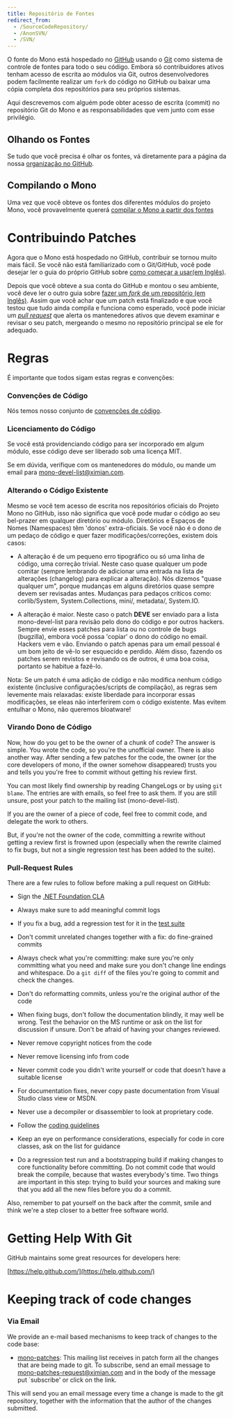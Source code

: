 ```yaml
---
title: Repositório de Fontes
redirect_from:
  - /SourceCodeRepository/
  - /AnonSVN/
  - /SVN/
---
```


O fonte do Mono está hospedado no [GitHub](http://GitHub.com) usando o [Git](http://git-scm.com/) como sistema de controle de fontes para todo o seu código. Embora só contribuidores ativos tenham acesso de escrita ao módulos via Git, outros desenvolvedores podem facilmente realizar um ```fork``` do código no GitHub ou baixar uma cópia completa dos repositórios para seu próprios sistemas.

Aqui descrevemos com alguém pode obter acesso de escrita (commit) no repositório Git do Mono e as responsabilidades que vem junto com esse privilégio.

Olhando os Fontes
-----------------

Se tudo que você precisa é olhar os fontes, vá diretamente para a página da nossa [organização no GitHub](https://github.com/mono).

Compilando o Mono
-----------------

Uma vez que você obteve os fontes dos diferentes módulos do projeto Mono, você provavelmente quererá [compilar o Mono a partir dos fontes](/docs/compiling-mono/)

Contribuindo Patches
====================

Agora que o Mono está hospedado no GitHub, contribuir se tornou muito mais fácil. Se você não está familiarizado com o Git/GitHub, você pode desejar ler o guia do próprio GitHub sobre [como começar a usar(em Inglês)](https://help.github.com/articles/set-up-git/).

Depois que você obteve a sua conta do GitHub e montou o seu ambiente, você deve ler o outro guia sobre [fazer um _fork_ de um repositório (em Inglês)](https://help.github.com/articles/fork-a-repo/). Assim que você achar que um patch está finalizado e que você testou que tudo ainda compila e funciona como esperado, você pode iniciar um [_pull request_](https://help.github.com/articles/using-pull-requests/) que alerta os mantenedores ativos que devem examinar e revisar o seu patch, mergeando o mesmo no repositório principal se ele for adequado.

Regras
======

É importante que todos sigam estas regras e convenções:

### Convenções de Código

Nós temos nosso conjunto de  [convenções de código](/community/contributing/coding-guidelines/).

### Licenciamento do Código

Se você está providenciando código para ser incorporado em algum módulo, esse código deve ser liberado sob uma licença MIT.

Se em dúvida, verifique com os mantenedores do módulo, ou mande um email para mono-devel-list@ximian.com.

### Alterando o Código Existente

Mesmo se você tem acesso de escrita nos repositórios oficiais do Projeto Mono no GitHub, isso não significa que você pode mudar o código ao seu bel-prazer em qualquer diretório ou módulo. Diretórios e Espaços de Nomes (Namespaces) têm 'donos' extra-oficiais. Se você não é o dono de um pedaço de código e quer fazer modificações/correções, existem dois casos:

- A alteração é de um pequeno erro tipográfico ou só uma linha de código, uma correção trivial. Neste caso quase qualquer um pode comitar (sempre lembrando de adicionar uma entrada na lista de alterações (changelog) para explicar a alteração). Nós dizemos "quase qualquer um", porque mudanças em alguns diretórios quase sempre devem ser revisadas antes. Mudanças para pedaços críticos como: corlib/System, System.Collections, mini/, metadata/, System.IO.

- A alteração é maior. Neste caso o patch **DEVE** ser enviado para a lista mono-devel-list para revisão pelo dono do código e por outros hackers. Sempre envie esses patches para lista ou no controle de bugs (bugzilla), embora você possa 'copiar' o dono do código no email. Hackers vem e vão. Enviando o patch apenas para um email pessoal é um bom jeito de vê-lo ser esquecido e perdido. Além disso, fazendo os patches serem revistos e revisando os de outros, é uma boa coisa, portanto se habitue a fazê-lo.

Nota: Se um patch é uma adição de código e não modifica nenhum código existente (inclusive configurações/scripts de compilação), as regras sem levemente mais relaxadas: existe liberdade para incorporar essas modificações, se eleas não interferirem com o código existente. Mas evitem entulhar o Mono, não queremos bloatware!

### Virando Dono de Código

Now, how do you get to be the owner of a chunk of code? The answer is simple. You wrote the code, so you're the unofficial owner. There is also another way. After sending a few patches for the code, the owner (or the core developers of mono, if the owner somehow disappeared) trusts you and tells you you're free to commit without getting his review first.

You can most likely find ownership by reading ChangeLogs or by using `git blame`. The entries are with emails, so feel free to ask them. If you are still unsure, post your patch to the mailing list (mono-devel-list).

If you are the owner of a piece of code, feel free to commit code, and delegate the work to others.

But, if you're not the owner of the code, committing a rewrite without getting a review first is frowned upon (especially when the rewrite claimed to fix bugs, but not a single regression test has been added to the suite).

### Pull-Request Rules

There are a few rules to follow before making a pull request on GitHub:

-   Sign the [.NET Foundation CLA](https://cla2.dotnetfoundation.org)

-   Always make sure to add meaningful commit logs

-   If you fix a bug, add a regression test for it in the [test suite](/community/contributing/test-suite/)

-   Don't commit unrelated changes together with a fix: do fine-grained commits

-   Always check what you're committing: make sure you're only committing what you need and make sure you don't change line endings and whitespace. Do a `git diff` of the files you're going to commit and check the changes.

-   Don't do reformatting commits, unless you're the original author of the code

-   When fixing bugs, don't follow the documentation blindly, it may well be wrong. Test the behavior on the MS runtime or ask on the list for discussion if unsure. Don't be afraid of having your changes reviewed.

-   Never remove copyright notices from the code

-   Never remove licensing info from code

-   Never commit code you didn't write yourself or code that doesn't have a suitable license

-   For documentation fixes, never copy paste documentation from Visual Studio class view or MSDN.

-   Never use a decompiler or disassembler to look at proprietary code.

-   Follow the [coding guidelines](/community/contributing/coding-guidelines/)

-   Keep an eye on performance considerations, especially for code in core classes, ask on the list for guidance

-   Do a regression test run and a bootstrapping build if making changes to core functionality before committing. Do not commit code that would break the compile, because that wastes everybody's time. Two things are important in this step: trying to build your sources and making sure that you add all the new files before you do a commit.

Also, remember to pat yourself on the back after the commit, smile and think we're a step closer to a better free software world.

Getting Help With Git
=====================

GitHub maintains some great resources for developers here:

[https://help.github.com/](https://help.github.com/)

Keeping track of code changes
=============================

### Via Email

We provide an e-mail based mechanisms to keep track of changes to the code base:

-   [mono-patches](http://lists.ximian.com/mailman/listinfo/mono-patches): This mailing list receives in patch form all the changes that are being made to git. To subscribe, send an email message to mono-patches-request@ximian.com and in the body of the message put \`subscribe' or click on the link.

This will send you an email message every time a change is made to the git repository, together with the information that the author of the changes submitted.
